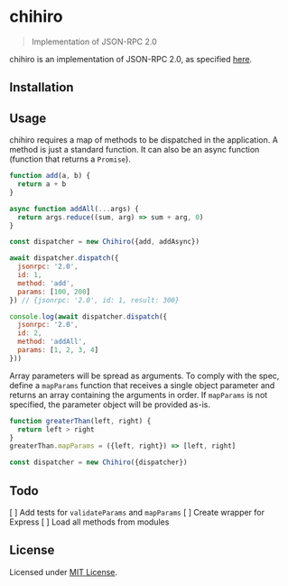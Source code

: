 # chihiro

> Implementation of JSON-RPC 2.0

chihiro is an implementation of JSON-RPC 2.0, as specified [here][jsonrpc-spec].

## Installation

## Usage

chihiro requires a map of methods to be dispatched in the application. A method
is just a standard function. It can also be an async function (function that
returns a `Promise`).

```js
function add(a, b) {
  return a + b
}

async function addAll(...args) {
  return args.reduce((sum, arg) => sum + arg, 0)
}

const dispatcher = new Chihiro({add, addAsync})

await dispatcher.dispatch({
  jsonrpc: '2.0',
  id: 1,
  method: 'add',
  params: [100, 200]
}) // {jsonrpc: '2.0', id: 1, result: 300}

console.log(await dispatcher.dispatch({
  jsonrpc: '2.0',
  id: 2,
  method: 'addAll',
  params: [1, 2, 3, 4]
}))
```

Array parameters will be spread as arguments. To comply with the spec, define
a `mapParams` function that receives a single object parameter and returns an
array containing the arguments in order. If `mapParams` is not specified, the
parameter object will be provided as-is.

```js
function greaterThan(left, right) {
  return left > right
}
greaterThan.mapParams = ({left, right}) => [left, right]

const dispatcher = new Chihiro({dispatcher})
```

## Todo

[ ] Add tests for `validateParams` and `mapParams`
[ ] Create wrapper for Express
[ ] Load all methods from modules

## License

Licensed under [MIT License][license].

[jsonrpc-spec]: https://www.jsonrpc.org/specification#extensions
[license]: https://github.com/tkesgar/chihiro/blob/master/LICENSE
